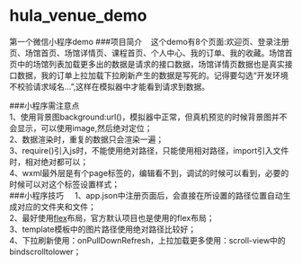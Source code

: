 # hula_venue_demo
第一个微信小程序demo
###项目简介   
  这个demo有8个页面:欢迎页、登录注册页、场馆首页、场馆详情页、课程首页、个人中心、我的订单、我的收藏。场馆首页中的场馆列表加载更多出的数据是请求的接口数据，场馆详情页数据也是真实接口数据，我的订单上拉加载下拉刷新产生的数据是写死的。记得要勾选“开发环境不校验请求域名...”,这样在模拟器中才能看到请求到数据。     
  
###小程序需注意点   
1、使用背景图background:url()，模拟器中正常，但真机预览的时候背景图并不会显示，可以使用image,然后绝对定位；  
2、数据渲染时，重复的数据只会渲染一遍；  
3、require()引入js时，不能使用绝对路径，只能使用相对路径，import引入文件时，相对绝对都可以；  
4、wxml最外层是有个page标签的，编辑看不到，调试的时候可以看到，必要的时候可以对这个标签设置样式；  
###小程序技巧    
1、app.json中注册页面后，会直接在所设置的路径位置自动生成对应的文件夹和文件；   
2、最好使用[flex](http://www.ruanyifeng.com/blog/2015/07/flex-grammar.html?utm_source=tuicool)布局，官方默认项目也是使用的flex布局；   
3、template模板中的图片路径使用绝对路径比较好；    
4、下拉刷新使用：onPullDownRefresh，上拉加载更多使用：scroll-view中的bindscrolltolower；
